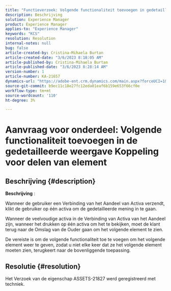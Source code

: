 ```yaml
---
title: "Functieverzoek: Volgende functionaliteit toevoegen in gedetailleerde weergave van Asset Share Link"
description: Beschrijving
solution: Experience Manager
product: Experience Manager
applies-to: "Experience Manager"
keywords: "KCS"
resolution: Resolution
internal-notes: null
bug: false
article-created-by: Cristina-Mihaela Burtan
article-created-date: "3/6/2023 8:18:05 AM"
article-published-by: Cristina-Mihaela Burtan
article-published-date: "3/6/2023 8:28:14 AM"
version-number: 1
article-number: KA-21657
dynamics-url: "https://adobe-ent.crm.dynamics.com/main.aspx?forceUCI=1&pagetype=entityrecord&etn=knowledgearticle&id=25ebc868-f7bb-ed11-83ff-6045bd006268"
source-git-commit: b9ec11c18e27fc12eda01eaf6b159e653f66cf0e
workflow-type: tm+mt
source-wordcount: '110'
ht-degree: 3%

---
```


# Aanvraag voor onderdeel: Volgende functionaliteit toevoegen in de gedetailleerde weergave Koppeling voor delen van element

## Beschrijving {#description}


<b>Beschrijving</b> :

Wanneer de gebruiker een Verbinding van het Aandeel van Activa verzendt, klikt de gebruiker op één activa om de gedetailleerde mening in te gaan.

Wanneer de veelvoudige activa in de Verbinding van Activa van het Aandeel zijn, wanneer het drukken op één activa om het te bekijken, moet de klant terug naar de Omslag van de Ouder gaan om het volgende element te zien.

De vereiste is om de volgende functionaliteit toe te voegen om het volgende element weer te geven, zodat u niet elke keer dat ze het volgende element moeten zien, terugkeert naar de bovenliggende toepassing.




## Resolutie {#resolution}


Het Verzoek van de eigenschap ASSETS-21827 werd geregistreerd met techniek.

